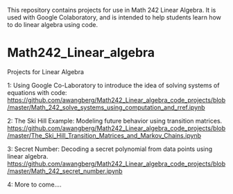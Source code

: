 This repository contains projects for use in Math 242 Linear Algebra. It is used with Google Colaboratory, and is intended to help students learn how to do linear algebra using code.

# Math242_Linear_algebra
Projects for Linear Algebra

1:  Using Google Co-Laboratory to introduce the idea of solving systems of equations with code:
https://github.com/awangberg/Math242_Linear_algebra_code_projects/blob/master/Math_242_solve_systems_using_computation_and_rref.ipynb

2:  The Ski Hill Example:  Modeling future behavior using transition matrices.  
https://github.com/awangberg/Math242_Linear_algebra_code_projects/blob/master/The_Ski_Hill_Transition_Matrices_and_Markov_Chains.ipynb

3:  Secret Number:  Decoding a secret polynomial from data points using linear algebra.
https://github.com/awangberg/Math242_Linear_algebra_code_projects/blob/master/Math_242_secret_number.ipynb

4:  More to come....

